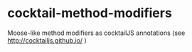 cocktail-method-modifiers
=========================

Moose-like method modifiers as cocktailJS annotations (see http://cocktailjs.github.io/ )
